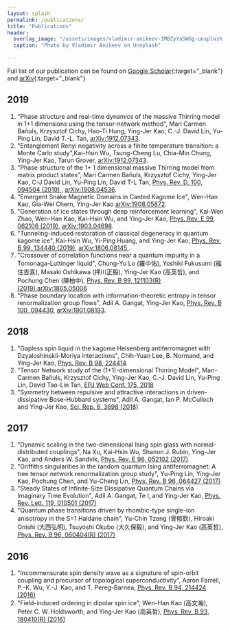 ```yaml
---
layout: splash
permalink: /publications/
title: "Publications"
header:
  overlay_image: "/assets/images/vladimir-anikeev-IM8ZyYaSW6g-unsplash.jpg"
  caption: "Photo by Vladimir Anikeev on Unsplash"

---
```


Full list of our publication can be found on [Google Scholar](https://scholar.google.com.tw/citations?user=bO-yL20AAAAJ&hl=en&authuser=2){:target="_blank"} and [arXiv]( http://arxiv.org/a/kao_y_1){:target="_blank"}

## 2019
  1. "Phase structure and real-time dynamics of the massive Thirring model in 1+1 dimensions using the tensor-network method", Mari Carmen Bañuls, Krzysztof Cichy, Hao-Ti Hung, Ying-Jer Kao, C.-J. David Lin, Yu-Ping Lin, David T.-L. Tan, [arXiv:1912.07343](https://arxiv.org/abs/1912.07343).
  2. "Entanglement Renyi negativity across a finite temperature transition: a Monte Carlo study",Kai-Hsin Wu, Tsung-Cheng Lu, Chia-Min Chung, Ying-Jer Kao, Tarun Grover, [arXiv:1912.07343](https://arxiv.org/abs/1912.07343).
  3. "Phase structure of the 1+ 1 dimensional massive Thirring model from matrix product states", Mari Carmen Bañuls, Krzysztof Cichy, Ying-Jer Kao, C-J David Lin, Yu-Ping Lin, David T-L Tan, [Phys. Rev. D, 100, 094504 (2019) ](https://journals.aps.org/prd/abstract/10.1103/PhysRevD.100.094504), [arXiv:1908.04536](https://arxiv.org/abs/1908.04536).
  4. "Emergent Snake Magnetic Domains in Canted Kagome Ice", Wen-Han Kao, Gia-Wei Chern, Ying-Jer Kao [arXiv:1908.05872](https://arxiv.org/abs/1908.05872).
  5. "Generation of ice states through deep reinforcement learning", Kai-Wen Zhao, Wen-Han Kao, Kai-Hsin Wu, and Ying-Jer Kao, [Phys. Rev. E 99, 062106 (2019)](https://journals.aps.org/pre/abstract/10.1103/PhysRevE.99.062106), [arXiv:1903.04698](https://arxiv.org/abs/1903.04698).
  6. "Tunneling-induced restoration of classical degeneracy in quantum kagome ice", Kai-Hsin Wu, Yi-Ping Huang, and Ying-Jer Kao,
[Phys. Rev. B 99, 134440 (2019)](https://journals.aps.org/prb/abstract/10.1103/PhysRevB.99.134440), [arXiv:1806.08145 ](https://arxiv.org/abs/1806.08145).
  7. "Crossover of correlation functions near a quantum impurity in a Tomonaga-Luttinger liquid", Chung-Yu Lo (羅中佑), Yoshiki Fukusumi (福住吉喜), Masaki Oshikawa (押川正毅), Ying-Jer Kao (高英哲), and Pochung Chen (陳柏中),
  [Phys. Rev. B 99, 121103(R) (2019)](https://journals.aps.org/prb/abstract/10.1103/PhysRevB.99.121103),[arXiv:1805.05006](https://arxiv.org/abs/1805.05006)
  8. "Phase boundary location with information-theoretic entropy in tensor renormalization group flows", Adil A. Gangat, Ying-Jer Kao, [Phys. Rev. B 100, 094430](https://journals.aps.org/prb/abstract/10.1103/PhysRevB.100.094430), [arXiv:1901.08193](https://arxiv.org/abs/1901.08193).

## 2018

  1. "Gapless spin liquid in the kagome Heisenberg antiferromagnet with Dzyaloshinskii-Moriya interactions", Chih-Yuan Lee, B. Normand, and Ying-Jer Kao, [Phys. Rev. B 98, 224414](https://journals.aps.org/prb/abstract/10.1103/PhysRevB.98.224414)
  2. "Tensor Network study of the (1+1)-dimensional Thirring Model", Mari-Carmen Bañuls,  Krzysztof Cichy, Ying-Jer  Kao, C.-J. David Lin,  Yu-Ping Lin, David Tao-Lin Tan, [ EPJ Web Conf. 175, 2018 ](https://www.epj-conferences.org/articles/epjconf/abs/2018/10/epjconf_lattice2018_11017/epjconf_lattice2018_11017.html)
  3. "Symmetry between repulsive and attractive interactions in driven-dissipative Bose-Hubbard systems", Adil A. Gangat, Ian P. McCulloch and Ying-Jer Kao, [Sci. Rep.  8, 3698 (2018)](https://www.nature.com/articles/s41598-018-21845-5)

## 2017

  1. "Dynamic scaling in the two-dimensional Ising spin glass with normal-distributed couplings", Na Xu, Kai-Hsin Wu, Shanon J. Rubin, Ying-Jer Kao, and Anders W. Sandvik, [Phys. Rev. E 96, 052102 (2017)](https://journals.aps.org/pre/abstract/10.1103/PhysRevE.96.052102)
  2. "Griffiths singularities in the random quantum Ising antiferromagnet: A tree tensor network renormalization group study", Yu-Ping Lin, Ying-Jer Kao, Pochung Chen, and Yu-Cheng Lin, [Phys. Rev. B 96, 064427 (2017)](https://journals.aps.org/prb/abstract/10.1103/PhysRevB.96.064427)
  3. "Steady States of Infinite-Size Dissipative Quantum Chains via Imaginary Time Evolution", Adil A. Gangat, Te I, and Ying-Jer Kao, [Phys. Rev. Lett. 119, 010501 (2017)](https://journals.aps.org/prl/abstract/10.1103/PhysRevLett.119.010501)
  4. "Quantum phase transitions driven by rhombic-type single-ion anisotropy in the S=1 Haldane chain", Yu-Chin Tzeng (曾郁欽), Hiroaki Onishi (大西弘明), Tsuyoshi Okubo (大久保毅), and Ying-Jer Kao (高英哲),
[Phys. Rev. B 96, 060404(R) (2017)](https://journals.aps.org/prb/abstract/10.1103/PhysRevB.96.060404)

## 2016

  1. "Incommensurate spin density wave as a signature of spin-orbit coupling and precursor of topological superconductivity", Aaron Farrell, P.-K. Wu, Y.-J. Kao, and T. Pereg-Barnea, [Phys. Rev. B 94, 214424 (2016)](https://journals.aps.org/prb/abstract/10.1103/PhysRevB.94.214424)
  2. "Field-induced ordering in dipolar spin ice", Wen-Han Kao (高文瀚), Peter C. W. Holdsworth, and Ying-Jer Kao (高英哲),
  [Phys. Rev. B 93, 180410(R) (2016)](https://journals.aps.org/prb/abstract/10.1103/PhysRevB.93.180410)
